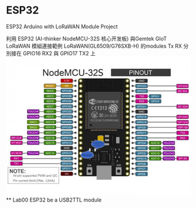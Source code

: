 # ESP32
ESP32 Arduino with LoRaWAN Module Project

利用 ESP32 (AI-thinker NodeMCU-32S 核心开发板) 與Gemtek GIoT LoRaWAN 模組連接範例
LoRaWAN(GL6509/G76SXB-H) 的modules Tx RX 分別接在 GPIO16 RX2 與 GPIO17 TX2 上
![pin](nodemcu-32s_pin.jpg)
** Lab00 ESP32 be a USB2TTL module

